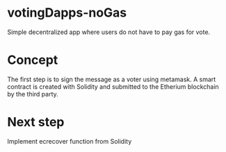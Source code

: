 # votingDapps-noGas
Simple decentralized app where users do not have to pay gas for vote. 

# Concept
The first step is to sign the message as a voter using metamask.
A smart contract is created with Solidity and submitted to the Etherium blockchain by the third party.
# Next step 
Implement ecrecover function from Solidity

